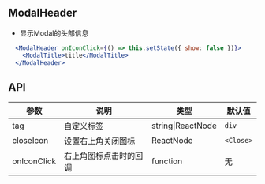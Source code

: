 ## ModalHeader

- 显示Modal的头部信息

````jsx
  <ModalHeader onIconClick={() => this.setState({ show: false })}>
    <ModalTitle>title</ModalTitle>
  </ModalHeader>
````

## API

| 参数 | 说明 | 类型 | 默认值 |
| --- | --- | --- | --- |
| tag | 自定义标签 | string\|ReactNode | `div` |
| closeIcon | 设置右上角关闭图标 | ReactNode | `<Close>` |
| onIconClick | 右上角图标点击时的回调 | function | 无 |
